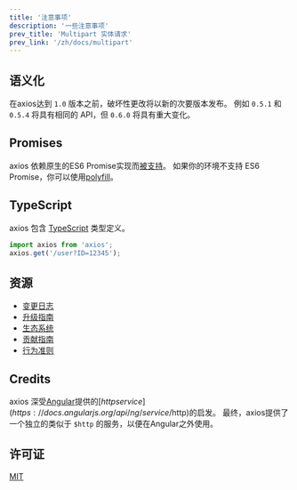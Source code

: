 ```yaml
---
title: '注意事项'
description: '一些注意事项'
prev_title: 'Multipart 实体请求'
prev_link: '/zh/docs/multipart'
---
```


## 语义化
在axios达到 `1.0` 版本之前，破坏性更改将以新的次要版本发布。 例如 `0.5.1` 和 `0.5.4` 将具有相同的 API，但 `0.6.0` 将具有重大变化。

## Promises

axios 依赖原生的ES6 Promise实现而[被支持](http://caniuse.com/promises)。
如果你的环境不支持 ES6 Promise，你可以使用[polyfill](https://github.com/jakearchibald/es6-promise)。

## TypeScript
axios 包含 [TypeScript](http://typescriptlang.org) 类型定义。
```typescript
import axios from 'axios';
axios.get('/user?ID=12345');
```

## 资源

* [变更日志](https://github.com/axios/axios/blob/master/CHANGELOG.md)
* [升级指南](https://github.com/axios/axios/blob/master/UPGRADE_GUIDE.md)
* [生态系统](https://github.com/axios/axios/blob/master/ECOSYSTEM.md)
* [贡献指南](https://github.com/axios/axios/blob/master/CONTRIBUTING.md)
* [行为准则](https://github.com/axios/axios/blob/master/CODE_OF_CONDUCT.md)

## Credits

axios 深受[Angular](https://angularjs.org/)提供的[$http service](https://docs.angularjs.org/api/ng/service/$http)的启发。
最终，axios提供了一个独立的类似于 `$http` 的服务，以便在Angular之外使用。

## 许可证

[MIT](https://github.com/axios/axios/blob/master/LICENSE)